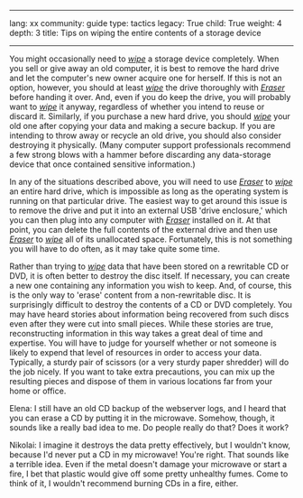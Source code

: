 

---

lang: xx
community: guide
type: tactics
legacy: True
child: True
weight: 4
depth: 3
title: Tips on wiping the entire contents of a storage device

---

You might occasionally need to [*wipe*](/en/glossary#Wiping) a storage device completely. When you sell or give away an old computer, it is best to remove the hard drive and let the computer's new owner acquire one for herself. If this is not an option, however, you should at least [*wipe*](/en/glossary#Wiping) the drive thoroughly with [*Eraser*](/en/glossary#Eraser) before handing it over. And, even if you do keep the drive, you will probably want to [*wipe*](/en/glossary#Wiping) it anyway, regardless of whether you intend to reuse or discard it. Similarly, if you purchase a new hard drive, you should [*wipe*](/en/glossary#Wiping) your old one after copying your data and making a secure backup. If you are intending to throw away or recycle an old drive, you should also consider destroying it physically. (Many computer support professionals recommend a few strong blows with a hammer before discarding any data-storage device that once contained sensitive information.)

In any of the situations described above, you will need to use [*Eraser*](/en/glossary#Eraser) to [*wipe*](/en/glossary#Wiping) an entire hard drive, which is impossible as long as the operating system is running on that particular drive. The easiest way to get around this issue is to remove the drive and put it into an external USB 'drive enclosure,' which you can then plug into any computer with [*Eraser*](/en/glossary#Eraser) installed on it. At that point, you can delete the full contents of the external drive and then use [*Eraser*](/en/glossary#Eraser) to [*wipe*](/en/glossary#Wiping) all of its unallocated space. Fortunately, this is not something you will have to do often, as it may take quite some time.

Rather than trying to [*wipe*](/en/glossary#Wiping) data that have been stored on a rewritable CD or DVD, it is often better to destroy the disc itself. If necessary, you can create a new one containing any information you wish to keep. And, of course, this is the only way to 'erase' content from a non-rewritable disc. It is surprisingly difficult to destroy the contents of a CD or DVD completely. You may have heard stories about information being recovered from such discs even after they were cut into small pieces. While these stories are true, reconstructing information in this way takes a great deal of time and expertise. You will have to judge for yourself whether or not someone is likely to expend that level of resources in order to access your data. Typically, a sturdy pair of scissors (or a very sturdy paper shredder) will do the job nicely. If you want to take extra precautions, you can mix up the resulting pieces and dispose of them in various locations far from your home or office. 

<div class="background" markdown="1">
Elena: I still have an old CD backup of the webserver logs, and I heard that you can erase a CD by putting it in the microwave. Somehow, though, it sounds like a really bad idea to me. Do people really do that? Does it work?

Nikolai: I imagine it destroys the data pretty effectively, but I wouldn't know, because I'd never put a CD in my microwave! You're right. That sounds like a terrible idea. Even if the metal doesn't damage your microwave or start a fire, I bet that plastic would give off some pretty unhealthy fumes. Come to think of it, I wouldn't recommend burning CDs in a fire, either.
</div>

